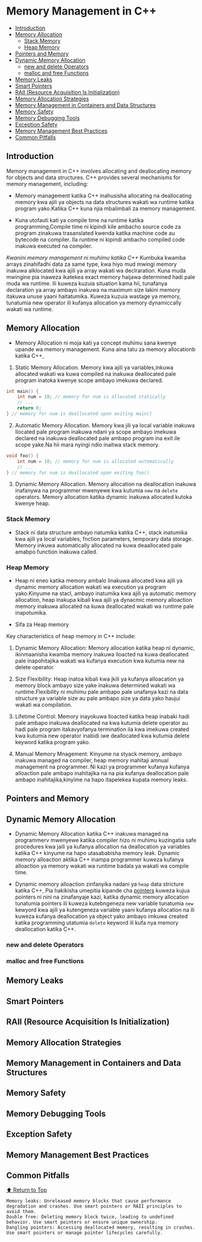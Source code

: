 # Memory Management in C++

- [Introduction](#introduction)
- [Memory Allocation](#memory-allocation)
  - [Stack Memory](#stack-memory)
  - [Heap Memory](#heap-memory)
- [Pointers and Memory](#pointers-and-memory)
- [Dynamic Memory Allocation](#dynamic-memory-allocation)
  - [new and delete Operators](#new-and-delete-operators)
  - [malloc and free Functions](#malloc-and-free-functions)
- [Memory Leaks](#memory-leaks)
- [Smart Pointers](#smart-pointers)
- [RAII (Resource Acquisition Is Initialization)](#raii-resource-acquisition-is-initialization)
- [Memory Allocation Strategies](#memory-allocation-strategies)
- [Memory Management in Containers and Data Structures](#memory-management-in-containers-and-data-structures)
- [Memory Safety](#memory-safety)
- [Memory Debugging Tools](#memory-debugging-tools)
- [Exception Safety](#exception-safety)
- [Memory Management Best Practices](#memory-management-best-practices)
- [Common Pitfalls](#common-pitfalls)

<a name="top"></a>

## Introduction

Memory management in C++ involves allocating and deallocating memory for objects and data structures. C++ provides several mechanisms for memory management, including:

- Memory management katika C++ inahusisha allocating na deallocating memory kwa ajili ya objects na data structures wakati wa runtime katika program yako.Katika C++ kuna njia mbalimbali za memory management.

- Kuna utofauti kati ya compile time na runtime katika programming,Compile time ni kipindi kile ambacho source code za program zinakuwa trasanslated kwenda katika machine code au bytecode na compiler. Ila runtime ni kipindi ambacho compiled code inakuwa executed na compiler. 

*Kwanini memory management ni muhimu katika C++* Kumbuka kwamba arrays zinahifadhi data za same type, kwa hiyo mud mwingi memory inakuwa alklocated kwa ajili ya array wakati wa declraration. Kuna muda mwingine pia inaweza ikatekea exact memory haijawa determined hadi pale muda wa runtime. Ili kuweza kuzuia situation kama hii, tunafanya declaration ya array ambayo inakuwa na maximum size lakini memory itakuwa unuse yaani haitatumika. Kuweza kuzuia wastage ya memory, tunatumia new operator ili kufanya allocation ya memory dynamiccally wakati wa runtime.

## Memory Allocation

- Memory Allocation ni moja kati ya concept muhimu sana kwenye upande wa memory management. Kuna aina tatu za memory allocationb katika C++, 

1. Static Memory Allocation. Memory kwa ajili ya variables,inkuwa allocated wakati wa kuwa compiled na inakuwa deallocated pale program inatoka kwenye scope ambayo imekuwa declared.

```cpp
int main() {
    int num = 10; // memory for num is allocated statically
    // ...
    return 0;
} // memory for num is deallocated upon exiting main()
```

2. Automatic Memory Allocation. Memory kwa jili ya local variable inakuwa llocated pale program inakuwa ndani ya scope ambayo imekuwa declared na inakuwa deallocated pale ambapo program ina exit ile scope yake.Na hii mara nyingi ndio inaitwa stack memory.

```cpp
void foo() {
    int num = 10; // memory for num is allocated automatically
    // ...
} // memory for num is deallocated upon exiting foo()

```

3. Dynamic Memory Allocation. Memory allocation na deallocation inakuwa inafanywa na programmer mwenyewe kwa kutumia `new` na `delete` operators. Memory allocation katika dynamic inakuwa allocated kutoka kwenye heap. 

### Stack Memory

- Stack ni data structure ambayo natumika katika C++, stack inatumika kwa ajili ya local variables, fnction parameters, temporary data storage. Memory inkuwa automatically allocated na kuwa deaallocated pale amabpo function inakuwa called.

### Heap Memory

- Heap ni eneo katika memory ambalo linakuwa allocated kwa ajili ya dynamic memory allocation wakati wa execution ya program yako.Kinyume na stacl, ambayo inatumika kwa ajili ya automatic memory allocation, heap inakupa kibali kwa ajili ya dynacmic memory alloaction memory inakuwa allocated na kuwa deallocated wakati wa runtime pale inapotumika.

- Sifa za Heap memory 

Key characteristics of heap memory in C++ include:

  1. Dynamic Memory Allocation: Memory allocation katika heap ni dynamic, ikinmaanisha kwamba memory inakuwa lloacted na kuwa deallocated pale inapohitajika wakati wa kufanya execution kwa kutumia new na delete operator.

  2. Size Flexibility: Heap inatoa kibali kwa jkili ya kufanya alloacation ya memory block ambayo size yake inakuwa determined wakati wa runtime.Flexibility ni muhimu pale ambapo pale unafanya kazi na data structure ya variable size au pale ambapo size ya data yako haujui wakati wa compilation.

  3. Lifetime Control: Memory inayokuwa lloacted katika heap inabaki hadi pale ambapo inakuwa deallocated na kwa kutumia delete operator au hadi pale program itakavyofanya termination ila kwa imekuwa created kwa kutumia new operator inabidi iwe deallocated kwa kutumia delete keyword katika program yako.

  4. Manual Memory Mnagement: Kinyume na styack memory, ambayo inakuwa managed na compiler, heap memory inahitaji amnual management na programmer. Ni kazi ya programmer kufanya kufanya alloaction pale ambapo inahitajika na na pia kufanya deallocation pale ambapo inahitajika,kinyime na hapo itapelekea kupata memory leaks.

## Pointers and Memory

## Dynamic Memory Allocation

- Dynamic Memory Allocation katika C++ inakuwa managed na programmerv  mwenyewe katika compiler hizo ni muhimu kuzingatia safe procedures kwa jaili ya kufanya allocation na deallocation ya variables katika C++ kinyume na hapo utasababisha memory leak.
Dynamic memory alloaction aktika C++ inampa programmer kuweza kufanya alloaction ya memory wakati wa runtime badala ya wakati wa compile time.

- Dynamic memory alloaction zinfanyika nadani ya `heap` data stricture katika C++, Pia hakikisha umepitia kipande cha [pointers](/C++%20Learning-lab/basics/pointers/pointers.md) kuweza kujua pointers ni nini na zinafanyaje kazi, katika dynamic memory allocation tunatumia pointers ili kuweza kutebngeneza new variable tunatumia `new` kewyord kwa ajili ya kutengeneza variable yaani kufanya allocation na ili kuweza kufanya deallocation ya object yako ambayo imkuwa created katika programming utatumia `delete` keyword ili kufa nya memory deallocation katika C++.

### new and delete Operators

### malloc and free Functions

## Memory Leaks

## Smart Pointers

## RAII (Resource Acquisition Is Initialization)

## Memory Allocation Strategies

## Memory Management in Containers and Data Structures

## Memory Safety

## Memory Debugging Tools

## Exception Safety

## Memory Management Best Practices

## Common Pitfalls
[⬆️ Return to Top](#top)



    Memory leaks: Unreleased memory blocks that cause performance degradation and crashes. Use smart pointers or RAII principles to avoid them.
    Double free: Deleting memory block twice, leading to undefined behavior. Use smart pointers or ensure unique ownership.
    Dangling pointers: Accessing deallocated memory, resulting in crashes. Use smart pointers or manage pointer lifecycles carefully.
